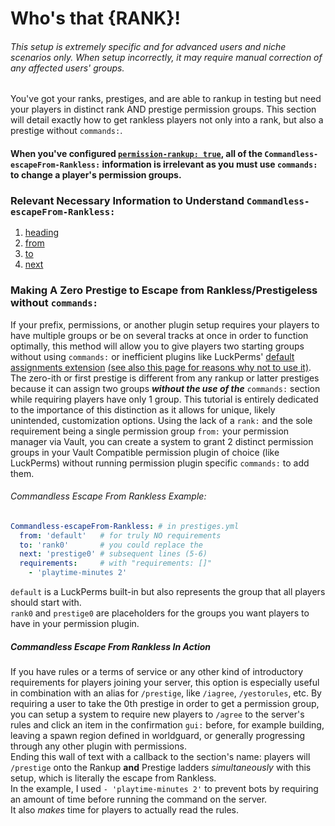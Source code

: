 # Who's that {RANK}!
###### This setup is extremely specific and for advanced users and niche scenarios only. When setup incorrectly, it may require manual correction of any affected users' groups.
You've got your ranks, prestiges, and are able to rankup in testing but need your players in distinct rank AND prestige permission groups. This section will detail exactly how to get rankless players not only into a rank, but also a prestige without `commands:`.
#### When you've configured [`permission-rankup: true`](https://github.com/okx-code/Rankup3/blob/master/src/main/resources/config.yml#L41-L47), all of the `Commandless-escapeFrom-Rankless:` information is irrelevant as you **must** use `commands:` to change a player's permission groups.
### Relevant Necessary Information to Understand `Commandless-escapeFrom-Rankless:`
1. [heading](https://github.com/okx-code/Rankup3/wiki/How-to-rankups.yml-and-prestiges.yml#1-heading)
2. [from](https://github.com/okx-code/Rankup3/wiki/How-to-rankups.yml-and-prestiges.yml#on-from-and-to)
3. [to](https://github.com/okx-code/Rankup3/wiki/How-to-rankups.yml-and-prestiges.yml#on-from-and-to)
4. [next](https://github.com/okx-code/Rankup3/wiki/How-to-rankups.yml-and-prestiges.yml#3-next)
### Making A Zero Prestige to Escape from Rankless/Prestigeless without `commands:`
If your prefix, permissions, or another plugin setup requires your players to have multiple groups or be on several tracks at once in order to function optimally, this method will allow you to give players two starting groups without using `commands:` or inefficient plugins like LuckPerms' [default assignments extension](https://luckperms.net/wiki/Extensions#extension-default-assignments) [(see also this page for reasons why not to use it)](https://luckperms.net/wiki/Default-Groups#configure-default-assignments).  
The zero-ith or first prestige is different from any rankup or latter prestiges because it can assign two groups _**without the use of the**_ `commands:` section while requiring players have only 1 group. This tutorial is entirely dedicated to the importance of this distinction as it allows for unique, likely unintended, customization options. Using the lack of a `rank:` and the sole requirement being a single permission group `from:` your permission manager via Vault, you can create a system to grant 2 distinct permission groups in your Vault Compatible permission plugin of choice (like LuckPerms) without running permission plugin specific `commands:` to add them.
###### Commandless Escape From Rankless Example:
```yaml
Commandless-escapeFrom-Rankless: # in prestiges.yml
  from: 'default'   # for truly NO requirements
  to: 'rank0'       # you could replace the
  next: 'prestige0' # subsequent lines (5-6)
  requirements:     # with "requirements: []"
    - 'playtime-minutes 2'
```
`default` is a LuckPerms built-in but also represents the group that all players should start with.  
`rank0` and `prestige0` are placeholders for the groups you want players to have in your permission plugin.
##### Commandless Escape From Rankless In Action
If you have rules or a terms of service or any other kind of introductory requirements for players joining your server, this option is especially useful in combination with an alias for `/prestige`, like `/iagree`, `/yestorules`, etc. By requiring a user to take the 0th prestige in order to get a permission group, you can setup a system to require new players to `/agree` to the server's rules and click an item in the confirmation `gui:` before, for example building, leaving a spawn region defined in worldguard, or generally progressing through any other plugin with permissions.  
Ending this wall of text with a callback to the section's name: players will `/prestige` onto the Rankup **and** Prestige ladders *simultaneously* with this setup, which is literally the escape from Rankless.  
In the example, I used `- 'playtime-minutes 2'` to prevent bots by requiring an amount of time before running the command on the server.  
It also _makes_ time for players to actually read the rules.
